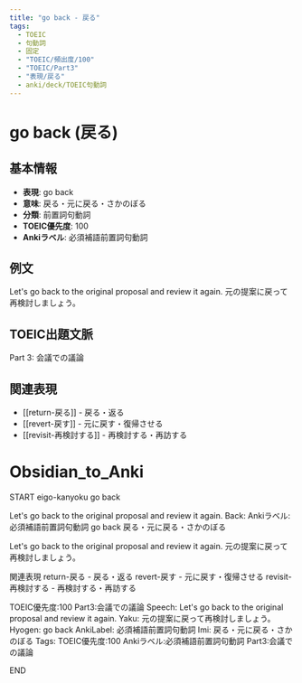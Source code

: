 ```yaml
---
title: "go back - 戻る"
tags:
  - TOEIC
  - 句動詞
  - 固定
  - "TOEIC/頻出度/100"
  - "TOEIC/Part3"
  - "表現/戻る"
  - anki/deck/TOEIC句動詞
---
```


# go back (戻る)

## 基本情報
- **表現**: go back
- **意味**: 戻る・元に戻る・さかのぼる
- **分類**: 前置詞句動詞
- **TOEIC優先度**: 100
- **Ankiラベル**: 必須補語前置詞句動詞

## 例文
Let's go back to the original proposal and review it again.
元の提案に戻って再検討しましょう。

## TOEIC出題文脈
Part 3: 会議での議論

## 関連表現
- [[return-戻る]] - 戻る・返る
- [[revert-戻す]] - 元に戻す・復帰させる
- [[revisit-再検討する]] - 再検討する・再訪する

# Obsidian_to_Anki
START
eigo-kanyoku
go back

Let's go back to the original proposal and review it again.
Back: 
Ankiラベル:必須補語前置詞句動詞
go back
戻る・元に戻る・さかのぼる

Let's go back to the original proposal and review it again.
元の提案に戻って再検討しましょう。

関連表現
return-戻る - 戻る・返る
revert-戻す - 元に戻す・復帰させる
revisit-再検討する - 再検討する・再訪する

TOEIC優先度:100
Part3:会議での議論
Speech: Let's go back to the original proposal and review it again.
Yaku: 元の提案に戻って再検討しましょう。
Hyogen: go back
AnkiLabel: 必須補語前置詞句動詞
Imi: 戻る・元に戻る・さかのぼる
Tags: TOEIC優先度:100 Ankiラベル:必須補語前置詞句動詞 Part3:会議での議論
<!--ID: 1751043183007-->
END

